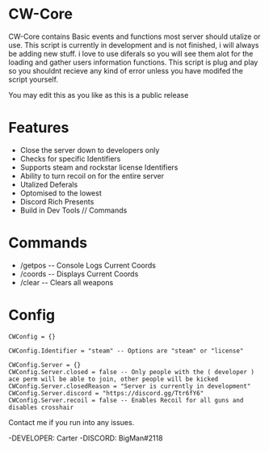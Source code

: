# CW-Core

CW-Core contains Basic events and functions most server should utalize or use. This script is currently in development and is not finished, i will always be adding new stuff.
i love to use diferals so you will see them alot for the loading and gather users information functions. This script is plug and play so you shouldnt recieve any kind of error unless you have modifed the script yourself.

You may edit this as you like as this is a public release

# Features
- Close the server down to developers only
- Checks for specific Identifiers
- Supports steam and rockstar license Identifiers
- Ability to turn recoil on for the entire server
- Utalized Deferals
- Optomised to the lowest
- Discord Rich Presents
- Build in Dev Tools // Commands

# Commands
- /getpos -- Console Logs Current Coords
- /coords -- Displays Current Coords
- /clear -- Clears all weapons


# Config
```
CWConfig = {}

CWConfig.Identifier = "steam" -- Options are "steam" or "license"

CWConfig.Server = {}
CWConfig.Server.closed = false -- Only people with the ( developer ) ace perm will be able to join, other people will be kicked
CWConfig.Server.closedReason = "Server is currently in development" 
CWConfig.Server.discord = "https://discord.gg/Ttr6fY6" 
CWConfig.Server.recoil = false -- Enables Recoil for all guns and disables crosshair
```

Contact me if you run into any issues.

-DEVELOPER: Carter
-DISCORD: BigMan#2118